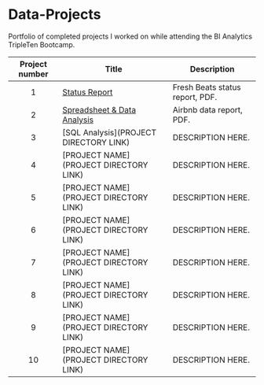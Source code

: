 # Data-Projects
Portfolio of completed projects I worked on while attending the BI Analytics TripleTen Bootcamp.

| Project number | Title | Description |
| :-----------: | ----------- |----------- |
| 1 | [Status Report](https://github.com/heflick-thorne/Data-Projects/tree/main/Status%20Report) | Fresh Beats status report, PDF. |
| 2 | [Spreadsheet & Data Analysis](https://github.com/heflick-thorne/Data-Projects/tree/main/Spreadsheet%20and%20Data%20Analysis) | Airbnb data report, PDF. |
| 3 | [SQL Analysis](PROJECT DIRECTORY LINK) | DESCRIPTION HERE. |
| 4 | [PROJECT NAME](PROJECT DIRECTORY LINK) | DESCRIPTION HERE. |
| 5 | [PROJECT NAME](PROJECT DIRECTORY LINK) | DESCRIPTION HERE. |
| 6 | [PROJECT NAME](PROJECT DIRECTORY LINK) | DESCRIPTION HERE. |
| 7 | [PROJECT NAME](PROJECT DIRECTORY LINK) | DESCRIPTION HERE. |
| 8 | [PROJECT NAME](PROJECT DIRECTORY LINK) | DESCRIPTION HERE. |
| 9 | [PROJECT NAME](PROJECT DIRECTORY LINK) | DESCRIPTION HERE. |
| 10| [PROJECT NAME](PROJECT DIRECTORY LINK) | DESCRIPTION HERE. |
